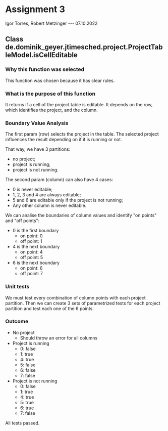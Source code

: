 # Assignment 3
Igor Torres, Robert Metzinger
--- 07.10.2022

## Class de.dominik_geyer.jtimesched.project.ProjectTableModel.isCellEditable

### Why this function was selected

This function was chosen because it has clear rules.

### What is the purpose of this function

It returns if a cell of the project table is editable. 
It depends on the row, which identifies the project, and the column.

### Boundary Value Analysis

The first param (row) selects the project in the table.
The selected project influences the result depending on if it is running or not.

That way, we have 3 partitions:
- no project;
- project is running; 
- project is not running.

The second param (column) can also have 4 cases:
- 0 is never editable;
- 1, 2, 3 and 4 are always editable;
- 5 and 6 are editable only if the project is not running;
- Any other column is never editable.

We can analise the boundaries of column values and identify "on points" and "off points": 
- 0 is the first boundary
  - on point: 0
  - off point: 1
- 4 is the next boundary
  - on point: 4
  - off point: 5
- 6 is the next boundary
  - on point: 6
  - off point: 7

### Unit tests

We must test every combination of column points with each project partition.
Then we can create 3 sets of parametrized tests for each project partition and test each one of the 6 points.

### Outcome

- No project
  - Should throw an error for all columns
- Project is running
  - 0: false
  - 1: true
  - 4: true
  - 5: false
  - 6: false
  - 7: false
- Project is not running
  - 0: false
  - 1: true
  - 4: true
  - 5: true
  - 6: true
  - 7: false

All tests passed.